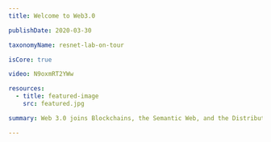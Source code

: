```yaml
---
title: Welcome to Web3.0

publishDate: 2020-03-30

taxonomyName: resnet-lab-on-tour

isCore: true

video: N9oxmRT2YWw

resources:
  - title: featured-image
    src: featured.jpg

summary: Web 3.0 joins Blockchains, the Semantic Web, and the Distributed Web in one package and creates a revolution, which will change the way we do networking! Stick around to find out the motivation for the movement, the progress so far, as well as the role of IPFS in it.

---
```

